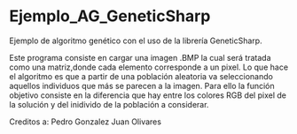 # Ejemplo_AG_GeneticSharp
Ejemplo de algoritmo genético con el uso de la librería GeneticSharp. 

  Este programa consiste en cargar una imagen .BMP la cual será tratada como una matriz,donde cada elemento corresponde a un pixel.
Lo que hace el algoritmo es que a partir de una población aleatoria va seleccionando aquellos individuos que más se parecen a la imagen.
Para ello la función objetivo consiste en la diferencia que hay entre los colores RGB del pixel de la solución y del inidivido de la población a considerar.



Creditos a:
  Pedro Gonzalez
  Juan Olivares 
  
  
